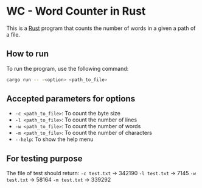 # WC - Word Counter in Rust

This is a [Rust](https://www.rust-lang.org/) program that counts the number of words in a given a path of a file.

## How to run

To run the program, use the following command:

```bash
cargo run -- -<option> <path_to_file>
```

## Accepted parameters for options

- `-c <path_to_file>`: To count the byte size 
- `-l <path_to_file>`: To count the number of lines
- `-w <path_to_file>`: To count the number of words
- `-m <path_to_file>`: To count the number of characters
- `--help`: To show the help menu


## For testing purpose

The file of test should return:
`-c test.txt` -> 342190
`-l test.txt` -> 7145
`-w test.txt` -> 58164
`-m test.txt` -> 339292
